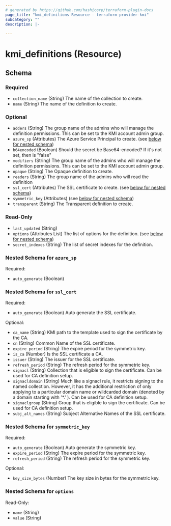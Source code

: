 ```yaml
---
# generated by https://github.com/hashicorp/terraform-plugin-docs
page_title: "kmi_definitions Resource - terraform-provider-kmi"
subcategory: ""
description: |-
  
---
```


# kmi_definitions (Resource)





<!-- schema generated by tfplugindocs -->
## Schema

### Required

- `collection_name` (String) The name of the collection to create.
- `name` (String) The name of the definition to create.

### Optional

- `adders` (String) The group name of the admins who will manage the definition permissions. This can be set to the KMI account admin group.
- `azure_sp` (Attributes) The Azure Service Principal to create. (see [below for nested schema](#nestedatt--azure_sp))
- `b64encoded` (Boolean) Should the secret be Base64-encoded? If it's not set, then is "false"
- `modifiers` (String) The group name of the admins who will manage the definition permissions. This can be set to the KMI account admin group.
- `opaque` (String) The Opaque definition to create.
- `readers` (String) The group name of the admins who will read the definition
- `ssl_cert` (Attributes) The SSL certificate to create. (see [below for nested schema](#nestedatt--ssl_cert))
- `symmetric_key` (Attributes) (see [below for nested schema](#nestedatt--symmetric_key))
- `transparent` (String) The Transparent definition to create.

### Read-Only

- `last_updated` (String)
- `options` (Attributes List) The list of options for the definition. (see [below for nested schema](#nestedatt--options))
- `secret_indexes` (String) The list of secret indexes for the definition.

<a id="nestedatt--azure_sp"></a>
### Nested Schema for `azure_sp`

Required:

- `auto_generate` (Boolean)


<a id="nestedatt--ssl_cert"></a>
### Nested Schema for `ssl_cert`

Required:

- `auto_generate` (Boolean) Auto generate the SSL certificate.

Optional:

- `ca_name` (String) KMI path to the template used to sign the certificate by the CA.
- `cn` (String) Common Name of the SSL certificate.
- `expire_period` (String) The expire period for the symmetric key.
- `is_ca` (Number) Is the SSL certificate a CA.
- `issuer` (String) The issuer for the SSL certificate.
- `refresh_period` (String) The refresh period for the symmetric key.
- `signacl` (String) Collection that is eligible to sign the certificate. Can be used for CA definition setup.
- `signacldomain` (String) Much like a signacl rule, it restricts signing to the named collection. However, it has the additional restriction of only applying to a particular domain name or wildcarded domain (denoted by a domain starting with '*.' ). Can be used for CA definition setup.
- `signaclgroup` (String) Group that is eligible to sign the certificate. Can be used for CA definition setup.
- `subj_alt_names` (String) Subject Alternative Names of the SSL certificate.


<a id="nestedatt--symmetric_key"></a>
### Nested Schema for `symmetric_key`

Required:

- `auto_generate` (Boolean) Auto generate the symmetric key.
- `expire_period` (String) The expire period for the symmetric key.
- `refresh_period` (String) The refresh period for the symmetric key.

Optional:

- `key_size_bytes` (Number) The key size in bytes for the symmetric key.


<a id="nestedatt--options"></a>
### Nested Schema for `options`

Read-Only:

- `name` (String)
- `value` (String)
